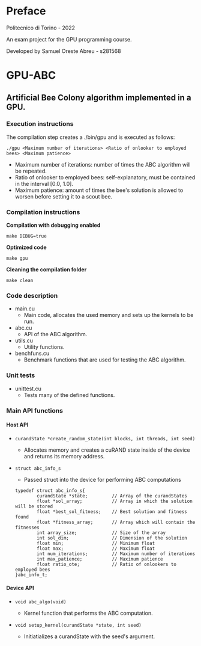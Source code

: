 # Preface

Politecnico di Torino - 2022

An exam project for the GPU programming course.

Developed by Samuel Oreste Abreu - s281568 

# GPU-ABC

## Artificial Bee Colony algorithm implemented in a GPU.

### Execution instructions

The compilation step creates a ./bin/gpu and is executed as follows:

```
./gpu <Maximum number of iterations> <Ratio of onlooker to employed bees> <Maximum patience>
```

* Maximum number of iterations: number of times the ABC algorithm will be repeated.
* Ratio of onlooker to employed bees: self-explanatory, must be contained in the interval [0.0, 1.0].
* Maximum patience: amount of times the bee's solution is allowed to worsen before setting it to a scout bee.

### Compilation instructions

**Compilation with debugging enabled**
```
make DEBUG=true
```

**Optimized code**
```
make gpu
```

**Cleaning the compilation folder**
```
make clean
```

### Code description

* main.cu
	* Main code, allocates the used memory and sets up the kernels to be run.
* abc.cu
	* API of the ABC algorithm.
* utils.cu
	* Utility functions.
* benchfuns.cu
	* Benchmark functions that are used for testing the ABC algorithm.

### Unit tests

* unittest.cu
	* Tests many of the defined functions.

### Main API functions

#### Host API

* `curandState *create_random_state(int blocks, int threads, int seed)`
	* Allocates memory and creates a cuRAND state inside of the device and returns its memory address.

* `struct abc_info_s`
	* Passed struct into the device for performing ABC computations

	```
	typedef struct abc_info_s{
			curandState *state;			// Array of the curandStates
			float *sol_array; 			// Array in which the solution will be stored
			float *best_sol_fitness; 	// Best solution and fitness found
			float *fitness_array; 		// Array which will contain the fitnesses
			int array_size; 			// Size of the array
			int sol_dim; 				// Dimension of the solution
			float min; 					// Minimum float
			float max; 					// Maximum float
			int num_iterations; 		// Maximum number of iterations
			int max_patience; 			// Maximum patience
			float ratio_ote; 			// Ratio of onlookers to employed bees
	}abc_info_t;
	```

#### Device API

* `void abc_algo(void)`
	* Kernel function that performs the ABC computation.

* `void setup_kernel(curandState *state, int seed)`
	* Initiatializes a curandState with the seed's argument.